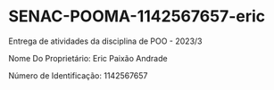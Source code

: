 # SENAC-POOMA-1142567657-eric

Entrega de atividades da disciplina de POO - 2023/3

Nome Do Proprietário: Eric Paixão Andrade

Número de Identificação: 1142567657
